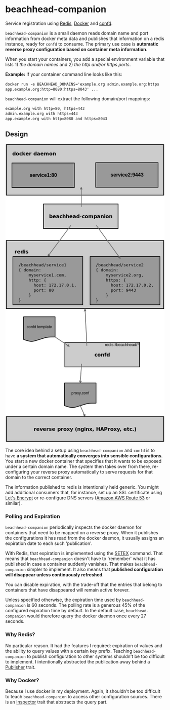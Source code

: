 # beachhead-companion
Service registration using [Redis](http://redis.io/), [Docker](https://www.docker.com/) and [confd](http://www.confd.io/).

`beachhead-companion` is a small daemon reads domain name and port information from docker meta data and publishes that
information on a redis instance, ready for `confd` to consume. 
The primary use case is **automatic reverse proxy configuration based on container meta information**.

When you start your containers, you add a special environment variable that lists 1) _the domain names_ and 2) _the http
 and/or https ports_.

**Example:**
If your container command line looks like this:
```
docker run -e BEACHHEAD_DOMAINS='example.org admin.example.org:https app.example.org:http=8080:https=8043' ...
```
`beachhead-companion` will extract the following domain/port mappings:
```
example.org with http=80, https=443
admin.example.org with https=443
app.example.org with http=8080 and https=8043
```

## Design
![beachhead-companion deployment overview](doc/Overview.png)

The core idea behind a setup using `beachhead-companion` and `confd` is to have **a system that automatically converges into
  sensible configurations**. 
You start a new docker container that specifies that it wants to be exposed under a certain
  domain name. 
The system then takes over from there, re-configuring your reverse proxy automatically to serve requests
  for that domain to the correct container. 
  
The information published to redis is intentionally held generic. You might add additional consumers that, for instance,
  set up an SSL certificate using [Let's Encrypt](https://letsencrypt.org/) or re-configure DNS servers 
  ([Amazon AWS Route 53](https://aws.amazon.com/route53/) or similar).
  
### Polling and Expiration
`beachhead-companion` periodically inspects the docker daemon for containers that need to be mapped on a reverse proxy.
When it publishes the configurations it has read from the docker daemon, it usually assigns an expiration date to each
 such 'publication'. 
 
With Redis, that expiration is implemented using the [SETEX](http://redis.io/commands/setex) command. 
That means that `beachhead-companion` doesn't have to 'remember' what it has published in case a container suddenly 
vanishes. That makes `beachhead-companion` simpler to implement. 
It also means that **published configuration will disappear unless continuously refreshed**.

You can disable expiration, with the trade-off that the entries that belong to containers that have disappeared will 
remain active forever.
 
Unless specified otherwise, the expiration time used by `beachhead-companion` is 60 seconds.
The polling rate is a generous 45% of the configured expiration time by default. 
In the default case, `beachhead-companion` would therefore query the docker daemon once every 27 seconds.

### Why Redis?
No particular reason. 
It had the features I required: expiration of values and the ability to query values with a certain key prefix.
Teaching `beachhead-companion` to publish configuration to other systems shouldn't be too difficult to implement.
I intentionally abstracted the publication away behind a [Publisher](src/publisher/mod.rs) trait.

### Why Docker?
Because I use docker in my deployment. 
Again, it shouldn't be too difficult to teach `beachhead-companion` to access other configuration sources.
There is an [Inspector](src/inspector/mod.rs) trait that abstracts the query part.
